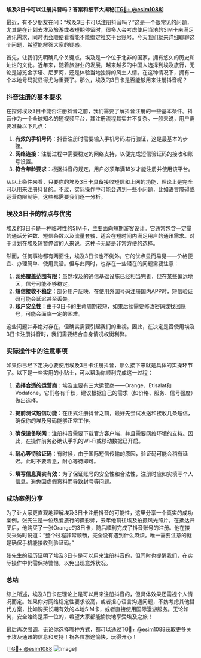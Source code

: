 **埃及3日卡可以注册抖音吗？答案和细节大揭秘[[TG💪+ @esim1088](https://t.me/s/esim1088)]**

最近，有不少朋友在问：“埃及3日卡可以注册抖音吗？”这是一个很常见的问题，尤其是在计划去埃及旅游或者短期停留时，很多人会考虑使用当地的SIM卡来满足通讯需求，同时也会顺便看看能不能绑定社交平台账号。今天我们就来详细聊聊这个问题，希望能解答大家的疑惑。

首先，让我们先明确几个关键点。埃及是一个位于北非的国家，拥有悠久的历史和灿烂的文化。近年来，随着旅游业的发展，越来越多的中国人选择到埃及旅行，无论是游览金字塔、尼罗河，还是体验当地独特的风土人情。在这种情况下，拥有一个本地号码就显得尤为重要了。那么，埃及的3日卡是否能够用来注册抖音呢？

### 抖音注册的基本要求

在探讨埃及3日卡能否注册抖音之前，我们需要了解抖音注册的一些基本条件。抖音作为一个全球知名的短视频平台，其注册流程其实并不复杂。一般来说，用户需要准备以下几点：

1. **有效的手机号码**：抖音注册时需要输入手机号码进行验证，这是最基本的步骤。
2. **网络连接**：注册过程中需要稳定的网络支持，以便完成短信验证码的接收和账号设置。
3. **符合年龄要求**：根据抖音的规定，用户必须年满18岁才能注册并使用该平台。

从以上条件来看，只要你的埃及3日卡具备接收短信和上网的功能，理论上是完全可以用来注册抖音的。不过，实际操作中可能会遇到一些小问题，比如语言障碍或运营商限制等，这些都需要我们逐一分析。

### 埃及3日卡的特点与优劣

埃及的3日卡是一种临时性的SIM卡，主要面向短期游客设计。它通常包含一定量的通话分钟数、短信条数以及流量套餐，适合在短时间内满足用户的通讯需求。对于计划在埃及短暂停留的人来说，这种卡无疑是非常方便的选择。

然而，任何事物都有两面性，埃及3日卡也不例外。它的优点显而易见——价格便宜、办理简单、使用灵活。但与此同时，也存在一些潜在的问题需要注意：

1. **网络覆盖范围有限**：虽然埃及的通信基础设施已经相当完善，但在某些偏远地区，信号可能不够稳定。
2. **短信接收不稳定**：部分用户反映，在使用外国号码注册国内APP时，短信验证码可能会延迟甚至丢失。
3. **账户安全性**：由于3日卡的生命周期较短，如果后续需要修改密码或找回账号，可能会面临一定的困难。

这些问题并非绝对存在，但确实需要引起我们的重视。因此，在决定是否使用埃及3日卡注册抖音时，我们需要结合自身情况权衡利弊。

### 实际操作中的注意事项

如果你已经下定决心要使用埃及3日卡注册抖音，那么接下来就是具体的实操环节了。以下是一些实用的小贴士，可以帮助你顺利完成这一过程：

1. **选择合适的运营商**：埃及主要有三大运营商——Orange、Etisalat和Vodafone。它们各有千秋，建议根据自己的需求（如价格、服务、信号强度）做出选择。
   
2. **提前测试短信功能**：在正式注册抖音之前，最好先尝试发送和接收几条短信，确保你的埃及号码能够正常工作。

3. **确保设备联网**：注册抖音需要下载官方客户端，并且需要网络环境的支持。因此，在操作前务必确认手机的Wi-Fi或移动数据已开启。

4. **耐心等待验证码**：有时候，由于国际短信传输的原因，验证码可能会稍有延迟。此时不要着急，耐心等待即可。

5. **填写信息真实有效**：为了保证账号的安全性和合法性，注册时应如实填写个人信息，避免因虚假资料而导致封号等问题。

### 成功案例分享

为了让大家更直观地理解埃及3日卡注册抖音的可能性，这里分享一个真实的成功案例。张先生是一位热爱旅行的摄影师，去年他前往埃及拍摄风光照片。在抵达开罗后，他购买了一张Orange的3日卡，随后顺利完成了抖音账号的注册。他在接受采访时说道：“整个过程非常顺畅，完全没有遇到什么麻烦。唯一需要注意的就是确保手机能接收到验证码。”

张先生的经历证明了埃及3日卡是可以用来注册抖音的，但同时也提醒我们，在实际操作中仍需保持警惕，以免出现意外状况。

### 总结

综上所述，埃及3日卡在理论上是可以用来注册抖音的，但具体效果还需视个人情况而定。如果你对网络稳定性要求较高，或者担心语言沟通问题，不妨考虑其他替代方案，比如购买长期有效的本地SIM卡，或者直接使用国际漫游服务。无论如何，安全始终是第一位的，希望大家都能愉快地享受埃及之旅！

最后再次强调，无论你选择哪种方式，都可以通过[TG💪+ @esim1088](https://t.me/s/esim1088)获取更多关于埃及通讯的信息和支持！祝各位旅途愉快，玩得开心！

[[TG💪+ @esim1088](https://t.me/s/esim1088) ![Image](https://i.postimg.cc/4NQfJmqS/Snipaste-2025-05-13-00-14-12.png)]